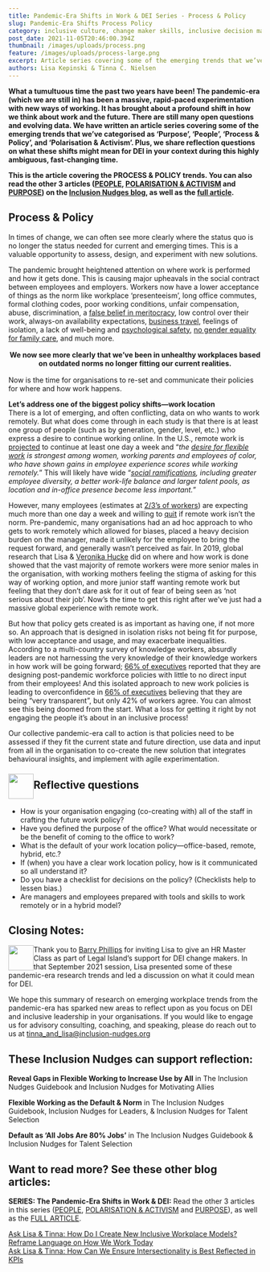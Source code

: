 ```yaml
---
title: Pandemic-Era Shifts in Work & DEI Series - Process & Policy 
slug: Pandemic-Era Shifts Process Policy
category: inclusive culture, change maker skills, inclusive decision making, inclusive leadership, reduce bias, belonging, inclusive co-creation, process design, wellbeing
post_date: 2021-11-05T20:46:00.394Z
thumbnail: /images/uploads/process.png
feature: /images/uploads/process-large.png
excerpt: Article series covering some of the emerging trends that we’ve categorised as ‘Purpose’, ‘People’, ‘Process & Policy’, and ‘Polarisation & Activism’
authors: Lisa Kepinski & Tinna C. Nielsen
---
```

**What a tumultuous time the past two years have been! The pandemic-era (which we are still in) has been a massive, rapid-paced experimentation with new ways of working. It has brought about a profound shift in how we think about work and the future. There are still many open questions and evolving data. We have written an article series covering some of the emerging trends that we’ve categorised as ‘Purpose’, ‘People’, ‘Process & Policy’, and ‘Polarisation & Activism’.  Plus, we share reflection questions on what these shifts might mean for DEI in your context during this highly ambiguous, fast-changing time.**

**This is the article covering the PROCESS & POLICY trends. You can also read the other 3 articles ([PEOPLE](/blog/inclusive-culture/pandemic-era-shifts-people), [POLARISATION & ACTIVISM](/blog/inclusive-culture/pandemic-era-shifts-polarisation-activism) and [PURPOSE](/blog/inclusive-culture/pandemic-era-shifts-purpose)) on the [Inclusion Nudges blog](/blog), as well as the [full article](/blog/inclusive-culture/pandemic-era-shifts-in-work-dei-series).**

## Process & Policy

In times of change, we can often see more clearly where the status quo is no longer the status needed for current and emerging times. This is a valuable opportunity to assess, design, and experiment with new solutions. 

The pandemic brought heightened attention on where work is performed and how it gets done. This is causing major upheavals in the social contract between employees and employers. Workers now have a lower acceptance of things as the norm like workplace ‘presenteeism’, long office commutes, formal clothing codes, poor working conditions, unfair compensation, abuse, discrimination, a [false belief in meritocracy](/blog/ask-lisa-and-tinna/how-to-spark-a-discussion-on-meritocracy), low control over their work, always-on availability expectations, [business travel](/blog/inclusive-culture/business-travel-checklist-wiser-work-approach), feelings of isolation, a lack of well-being and [psychological safety](/blog/allies/3-inclusive-actions-psychological-safety), [no gender equality for family care](/blog/allies/men-maintain-norms-they-dislike), and much more. 

<p style="text-align:center; font-weight:bold; max-width: 600px; margin: 1rem auto">We now see more clearly that we’ve been in unhealthy workplaces based on outdated norms no longer fitting our current realities.</p>

Now is the time for organisations to re-set and communicate their policies for where and how work happens.

**Let’s address one of the biggest policy shifts—work location**\
There is a lot of emerging, and often conflicting, data on who wants to work remotely. But what does come through in each study is that there is at least one group of people (such as by generation, gender, level, etc.) who express a desire to continue working online. In the U.S., remote work is [projected](https://www.economicstrategygroup.org/publication/barrero-bloom-davis-2021) to continue at least one day a week and “*the [desire for flexible work](https://futureforum.com/wp-content/uploads/2021/10/Future-Forum-Pulse-Report-October-2021.pdf) is strongest among women, working parents and employees of color, who have shown gains in employee experience scores while working remotely.*” This will likely have wide “*[social ramifications](https://www.investmentbank.barclays.com/our-insights/The-economic-side-effects-of-flexible-working.html), including greater employee diversity, a better work-life balance and larger talent pools, as location and in-office presence become less important.*”

However, many employees (estimates at [2/3’s of workers](https://www.mckinsey.com/business-functions/people-and-organizational-performance/our-insights/what-employees-are-saying-about-the-future-of-remote-work)) are expecting much more than one day a week and willing to [quit](https://time.com/6082503/bosses-shape-future-work) if remote work isn’t the norm. Pre-pandemic, many organisations had an ad hoc approach to who gets to work remotely which allowed for biases, placed a heavy decision burden on the manager, made it unlikely for the employee to bring the request forward, and generally wasn’t perceived as fair. In 2019, global research that Lisa & [Veronika Hucke](https://www.linkedin.com/in/veronika-hucke/) did on where and how work is done showed that the vast majority of remote workers were more senior males in the organisation, with working mothers feeling the stigma of asking for this way of working option, and more junior staff wanting remote work but feeling that they don’t dare ask for it out of fear of being seen as ‘not serious about their job’. Now’s the time to get this right after we’ve just had a massive global experience with remote work. 

But how that policy gets created is as important as having one, if not more so. An approach that is designed in isolation risks not being fit for purpose, with low acceptance and usage, and may exacerbate inequalities. According to a multi-country survey of knowledge workers, absurdly leaders are not harnessing the very knowledge of their knowledge workers in how work will be going forward; [66% of executives](https://futureforum.com/wp-content/uploads/2021/10/Future-Forum-Pulse-Report-October-2021.pdf)  reported that they are designing post-pandemic workforce policies with little to no direct input from their employees! And this isolated approach to new work policies is leading to overconfidence in [66% of executives](https://futureforum.com/wp-content/uploads/2021/10/Future-Forum-Pulse-Report-October-2021.pdf) believing that they are being “very transparent”, but only 42% of workers agree. You can almost see this being doomed from the start. What a loss for getting it right by not engaging the people it’s about in an inclusive process! 

Our collective pandemic-era call to action is that policies need to be assessed if they fit the current state and future direction, use data and input from all in the organisation to co-create the new solution that integrates behavioural insights, and implement with agile experimentation. 

<br>
<img src="/images/uploads/question-mark.png" style="width:50px;float:left; margin-top:-10px" />
<h2 style="margin: 0;">Reflective questions</h2>
<br>

-	How is your organisation engaging (co-creating with) all of the staff in crafting the future work policy? 
-	Have you defined the purpose of the office? What would necessitate or be the benefit of coming to the office to work?
-	What is the default of your work location policy—office-based, remote, hybrid, etc.?
-	If (when) you have a clear work location policy, how is it communicated so all understand it?
-	Do you have a checklist for decisions on the policy? (Checklists help to lessen bias.)
-	Are managers and employees prepared with tools and skills to work remotely or in a hybrid model?

## Closing Notes:

<img src="/images/uploads/acknowledgement.png" style="width:50px;float:left;" />

Thank you to [Barry Phillips](https://www.linkedin.com/in/legalisland/) for inviting Lisa to give an HR Master Class as part of Legal Island’s support for DEI change makers. In that September 2021 session, Lisa presented some of these pandemic-era research trends and led a discussion on what it could mean for DEI.

We hope this summary of research on emerging workplace trends from the pandemic-era has sparked new areas to reflect upon as you focus on DEI and inclusive leadership in your organisations. If you would like to engage us for advisory consulting, coaching, and speaking, please do reach out to us at [tinna\_and\_lisa@inclusion-nudges.org](mailto:tinna_and_lisa@inclusion-nudges.org)

## These Inclusion Nudges can support reflection:

**Reveal Gaps in Flexible Working to Increase Use by All** in The Inclusion Nudges Guidebook and Inclusion Nudges for Motivating Allies

**Flexible Working as the Default & Norm** in The Inclusion Nudges Guidebook, Inclusion Nudges for Leaders, & Inclusion Nudges for Talent Selection

**Default as ‘All Jobs Are 80% Jobs’** in The Inclusion Nudges Guidebook & Inclusion Nudges for Talent Selection

## Want to read more? See these other blog articles:

**SERIES: The Pandemic-Era Shifts in Work & DEI:** Read the other 3 articles in this series ([PEOPLE](/blog/inclusive-culture/pandemic-era-shifts-people), [POLARISATION & ACTIVISM](/blog/inclusive-culture/pandemic-era-shifts-polarisation-activism) and [PURPOSE](/blog/inclusive-culture/pandemic-era-shifts-purpose)), as well as the [FULL ARTICLE](/blog/inclusive-culture/pandemic-era-shifts-in-work-dei-series).

[Ask Lisa & Tinna: How Do I Create New Inclusive Workplace Models?](/blog/ask-lisa-and-tinna/inclusive-workplace-models)\
[Reframe Language on How We Work Today](/blog/frame-perceptions/reframe-how-we-work)\
[Ask Lisa & Tinna: How Can We Ensure Intersectionality is Best Reflected in KPIs](/blog/ask-lisa-and-tinna/intersectionality-in-kpi)
